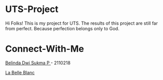 # UTS-Project
Hi Folks! This is my project for UTS. The results of this project are still far from perfect. Because perfection belongs only to God.

# Connect-With-Me
<a href="https://www.instagram.com/yusufkata03/">Belinda Dwi Sukma P </a> - 2110218

<a href="https://github.com/tugas-uts-framework-programming"> La Belle Blanc </a>
